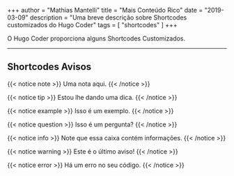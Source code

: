 +++
author = "Mathias Mantelli"
title = "Mais Conteúdo Rico"
date = "2019-03-09"
description = "Uma breve descrição sobre Shortcodes customizados do Hugo Coder"
tags = [
    "shortcodes"
]
+++

O Hugo Coder proporciona alguns Shortcodes Customizados.
<!--more-->
---

## Shortcodes Avisos

{{< notice note >}}
Uma nota aqui.
{{< /notice >}}

{{< notice tip >}}
Estou lhe dando uma dica.
{{< /notice >}}

{{< notice example >}}
Isso é um exemplo.
{{< /notice >}}

{{< notice question >}}
Isso é um pergunta?
{{< /notice >}}

{{< notice info >}}
Note que essa caixa contém informações.
{{< /notice >}}

{{< notice warning >}}
Este é o último aviso!
{{< /notice >}}

{{< notice error >}}
Há um erro no seu código.
{{< /notice >}}
